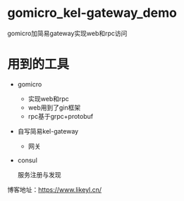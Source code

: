 # gomicro_kel-gateway_demo
gomicro加简易gateway实现web和rpc访问

# 用到的工具
- gomicro

	- 实现web和rpc
	- web用到了gin框架
	- rpc基于grpc+protobuf

- 自写简易kel-gateway

	- 网关

- consul

	服务注册与发现


博客地址：https://www.likeyl.cn/
